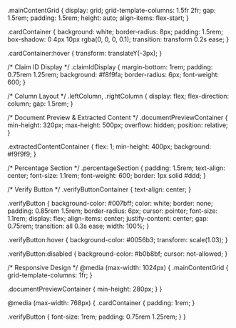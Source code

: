 .mainContentGrid {
  display: grid;
  grid-template-columns: 1.5fr 2fr;
  gap: 1.5rem;
  padding: 1.5rem;
  height: auto;
  align-items: flex-start;
}

.cardContainer {
  background: white;
  border-radius: 8px;
  padding: 1.5rem;
  box-shadow: 0 4px 10px rgba(0, 0, 0, 0.1);
  transition: transform 0.2s ease;
}

.cardContainer:hover {
  transform: translateY(-3px);
}

/* Claim ID Display */
.claimIdDisplay {
  margin-bottom: 1rem;
  padding: 0.75rem 1.25rem;
  background: #f8f9fa;
  border-radius: 6px;
  font-weight: 600;
}

/* Column Layout */
.leftColumn, .rightColumn {
  display: flex;
  flex-direction: column;
  gap: 1.5rem;
}

/* Document Preview & Extracted Content */
.documentPreviewContainer {
  min-height: 320px;
  max-height: 500px;
  overflow: hidden;
  position: relative;
}

.extractedContentContainer {
  flex: 1;
  min-height: 400px;
  background: #f9f9f9;
}

/* Percentage Section */
.percentageSection {
  padding: 1.5rem;
  text-align: center;
  font-size: 1.1rem;
  font-weight: 600;
  border: 1px solid #ddd;
}

/* Verify Button */
.verifyButtonContainer {
  text-align: center;
}

.verifyButton {
  background-color: #007bff;
  color: white;
  border: none;
  padding: 0.85rem 1.5rem;
  border-radius: 6px;
  cursor: pointer;
  font-size: 1.1rem;
  display: flex;
  align-items: center;
  justify-content: center;
  gap: 0.75rem;
  transition: all 0.3s ease;
  width: 100%;
}

.verifyButton:hover {
  background-color: #0056b3;
  transform: scale(1.03);
}

.verifyButton:disabled {
  background-color: #b0b8bf;
  cursor: not-allowed;
}

/* Responsive Design */
@media (max-width: 1024px) {
  .mainContentGrid {
    grid-template-columns: 1fr;
  }

  .documentPreviewContainer {
    min-height: 280px;
  }
}

@media (max-width: 768px) {
  .cardContainer {
    padding: 1rem;
  }

  .verifyButton {
    font-size: 1rem;
    padding: 0.75rem 1.25rem;
  }
}
